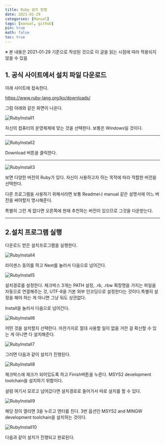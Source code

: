 ```yaml
---
title: Ruby 설치 방법
date: 2021-01-29
categories: [Manual]
tags: [manual, github]
pin: true
math: false
toc: true
---
```


※ 본 내용은 2021-01-29 기준으로 작성된 것으로 이 글을 읽는 시점에 따라 적용되지 않을 수 있음

## __1. 공식 사이트에서 설치 파일 다운로드__

아래 사이트에 접속한다.

<https://www.ruby-lang.org/ko/downloads/>

그럼 아래와 같은 화면이 나온다.

![RubyInstall1](/images/RubyInstall/RubyInstall1.png)

자신의 컴퓨터의 운영체제에 맞는 것을 선택한다. 보통은 Windows일 것이다.

***

![RubyInstall2](/images/RubyInstall/RubyInstall2.png)

Download 버튼을 클릭한다.

***

![RubyInstall3](/images/RubyInstall/RubyInstall3.png)

보면 다양한 버전의 Ruby가 있다. 자신이 사용하고자 하는 목적에 따라 적합한 버전을 선택한다.

다른 프로그램을 사용하기 위해서라면 보통 Readme나 manual 같은 설명서에 어느 버전을 써야할지 명시해준다.

특별히 그런 게 없다면 오른쪽에 현재 추천하는 버전이 있으므로 그것을 다운받는다.

***

## __2.설치 프로그램 실행__

다운로드 받은 설치프로그램을 실행한다.

![RubyInstall4](/images/RubyInstall/RubyInstall4.png)

라이센스 동의를 하고 Next를 눌러서 다음으로 넘어간다.

![RubyInstall5](/images/RubyInstall/RubyInstall5.png)

설치경로를 설정한다. 체크박스 3개는 PATH 설정, .rb, .rbw 확장명을 가지는 파일을 자동으로 연결해주는 것, UTF-8을 기본 외부 인코딩으로 설정한다는 것이다.특별히 설정을 해야 하는 게 아니면 그냥 둬도 상관없다.

Install을 눌러서 다음으로 넘어간다.

![RubyInstall6](/images/RubyInstall/RubyInstall6.png)

어떤 것을 설치할지 선택한다. 마찬가지로 절대 사용할 일이 없을 거란 걸 확신할 수 있는 게 아니면 다 설치해준다.

![RubyInstall7](/images/RubyInstall/RubyInstall7.png)

그러면 다음과 같이 설치가 진행된다.

![RubyInstall8](/images/RubyInstall/RubyInstall8.png)

체크박스에 체크가 되어있도록 하고 Finish버튼을 누른다. MSYS2 development toolchain을 설치하기 위함이다.

설령 여기서 모르고 넘어갔다면 설치경로로 들어가서 따로 설치를 할 수 있다.

![RubyInstall9](/images/RubyInstall/RubyInstall9.png)

해당 창이 열리면 3을 누르고 엔터를 친다. 3번 옵션인 MSYS2 and MINGW development toolchain을 설치하는 것이다.

![RubyInstall10](/images/RubyInstall/RubyInstall10.png)

다음과 같이 설치가 진행되고 완료된다.
